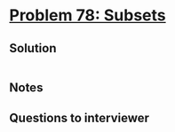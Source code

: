 # [Problem 78: Subsets](https://leetcode.com/problems/subsets/)

## Solution

```py


```

## Notes

## Questions to interviewer
